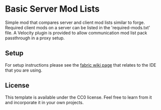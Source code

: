 # Basic Server Mod Lists

Simple mod that compares server and client mod lists similar to forge.  Required client mods on a server can be listed in the 'required-mods.txt' file.  A Velocity plugin is provided to allow communication mod list pack passthrough in a proxy setup.
## Setup

For setup instructions please see the [fabric wiki page](https://fabricmc.net/wiki/tutorial:setup) that relates to the IDE that you are using.

## License

This template is available under the CC0 license. Feel free to learn from it and incorporate it in your own projects.

